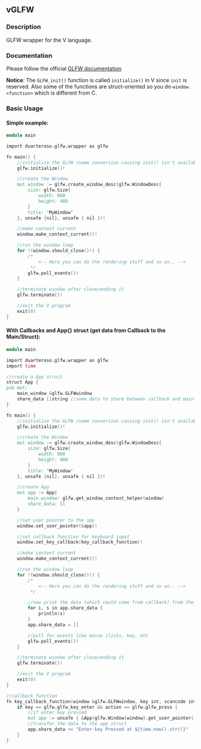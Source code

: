 ## vGLFW

### Description
GLFW wrapper for the V language.

### Documentation
Please follow the official [GLFW documentation](https://www.glfw.org/documentation.html)

**Notice**: The `GLFW_init()` function is called `initialize()` in V since `init` is reserved.
Also some of the functions are struct-oriented so you do `window.<function>` which is different from C.

### Basic Usage
#### Simple example:
```v
module main

import duarteroso.glfw.wrapper as glfw

fn main() {
	//initialize the GLFW (name conversion causing init() isn't available at V)
	glfw.initialize()!

	//create the Window
	mut window := glfw.create_window_desc(glfw.WindowDesc{
		size: glfw.Size{
			width: 960
			height: 480
		}
		title: 'MyWindow'
	}, unsafe {nil}, unsafe { nil })!

	//make context current
	window.make_context_current()!

	//run the window loop
	for !(window.should_close()!) {
		/*
			<-- Here you can do the rendering stuff and so on.. -->
		 */
		glfw.poll_events()!
	}

	//terminate window after close/ending it
	glfw.terminate()!

	//exit the V program
	exit(0)
}

```

#### With Callbacks and App{} struct (get data from Callback to the Main/Struct):
```v
module main

import duarteroso.glfw.wrapper as glfw
import time

//create a App struct
struct App {
pub mut:
	main_window &glfw.GLFWwindow
	share_data []string //some data to share between callback and main()
}

fn main() {
	//initialize the GLFW (name conversion causing init() isn't available at V)
	glfw.initialize()!

	//create the Window
	mut window := glfw.create_window_desc(glfw.WindowDesc{
		size: glfw.Size{
			width: 960
			height: 480
		}
		title: 'MyWindow'
	}, unsafe {nil}, unsafe { nil })!

	//create App
	mut app := App{
		main_window: glfw.get_window_context_helper(window)
		share_data: []
	}

	//set user pointer to the app
	window.set_user_pointer(&app)!

	//set callback function for keyboard input
	window.set_key_callback(key_callback_function)!

	//make context current
	window.make_context_current()!

	//run the window loop
	for !(window.should_close()!) {
		/*
			<-- Here you can do the rendering stuff and so on.. -->
		 */

		//now print the data (which could come from callback) from the app struct and remove it afterwards
		for i, s in app.share_data {
			println(s)
		}
        app.share_data = []

		//poll for events like mouse clicks, key, etc
		glfw.poll_events()!
	}

	//terminate window after close/ending it
	glfw.terminate()!

	//exit the V program
	exit(0)
}

//callback function
fn key_callback_function(window &glfw.GLFWwindow, key int, scancode int, action int, mods int) {
	if key == glfw.glfw_key_enter && action == glfw.glfw_press {
		//if enter key pressed
		mut app := unsafe { &App(glfw.Window{window}.get_user_pointer() or {}) }
		//transfer the data to the app struct
		app.share_data << "Enter-key Pressed at ${time.now().str()}"
	}
}
```
